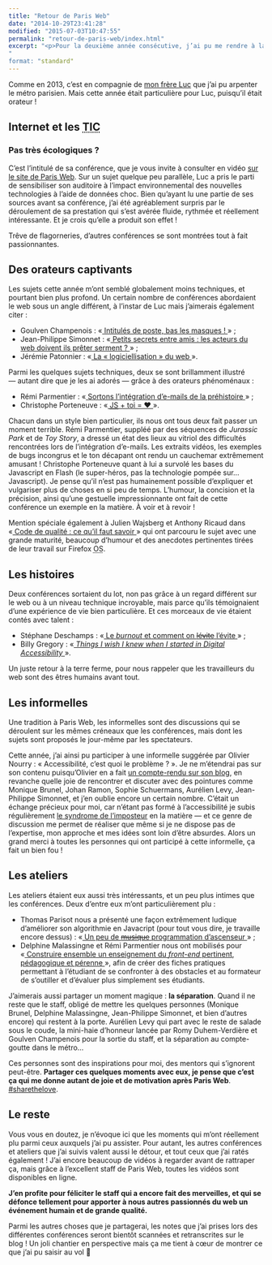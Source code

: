 ```yaml
---
title: "Retour de Paris Web"
date: "2014-10-29T23:41:28"
modified: "2015-07-03T10:47:55"
permalink: "retour-de-paris-web/index.html"
excerpt: "<p>Pour la deuxième année consécutive, j’ai pu me rendre à la capitale pour assister à Paris Web. Et une nouvelle fois, ce fut un événement extrêmement enrichissant&nbsp;! <a href="https://www.ffoodd.fr/retour-de-paris-web/" aria-hidden="true">Lire la suite de «&nbsp;Retour de Paris Web&nbsp;» <span class="meta-nav">&rarr;</span></a></p>
"
format: "standard"
---
```

<p>Comme en 2013, c’est en compagnie de <a href="http://www.kloh.ch">mon frère Luc</a> que j’ai pu arpenter le métro parisien. Mais cette année était particulière pour Luc, puisqu’il était orateur&nbsp;!</p>
<h2>Internet et les <abbr title="Technologies de l’Information et de la Communication">TIC</abbr></h2>
<h3>Pas très écologiques&nbsp;?</h3>
<p>C’est l’intitulé de sa conférence, que je vous invite à consulter en vidéo <a href="http://www.paris-web.fr/2014/conferences/internet-et-les-tic-pas-tres-ecologique.php">sur le site de Paris Web</a>. Sur un sujet quelque peu parallèle, Luc a pris le parti de sensibiliser son auditoire à l’impact environnemental des nouvelles technologies à l’aide de données choc. Bien qu’ayant lu une partie de ses sources avant sa conférence, j’ai été agréablement surpris par le déroulement de sa prestation qui s’est avérée fluide, rythmée et réellement intéressante. Et je crois qu’elle a produit son effet&nbsp;!</p>
<p>Trêve de flagorneries, d’autres conférences se sont montrées tout à fait passionnantes.</p>
<h2>Des orateurs captivants</h2>
<p>Les sujets cette année m’ont semblé globalement moins techniques, et pourtant bien plus profond. Un certain nombre de conférences abordaient le web sous un angle différent, à l’instar de Luc mais j’aimerais également citer&nbsp;:</p>
<ul>
<li>Goulven Champenois&nbsp;: «<a href="http://www.paris-web.fr/2014/conferences/intitules-de-poste-bas-les-masques.php">&nbsp;Intitulés de poste, bas les masques&nbsp;!&nbsp;</a>»&nbsp;;</li>
<li>Jean-Philippe Simonnet&nbsp;: «<a href="http://www.paris-web.fr/2014/conferences/petits-secrets-entre-amis-les-acteurs-du-web-doivent-ils-preter-serment.php">&nbsp;Petits secrets entre amis&nbsp;: les acteurs du web doivent ils prêter serment&nbsp;?&nbsp;</a>»&nbsp;;</li>
<li>Jérémie Patonnier&nbsp;: «<a href="http://www.paris-web.fr/2014/conferences/sponsor-clever-age.php">&nbsp;La « logiciellisation » du web&nbsp;</a>».</li>
</ul>
<p>Parmi les quelques sujets techniques, deux se sont brillamment illustré —&nbsp;autant dire que je les ai adorés&nbsp;— grâce à des orateurs phénoménaux&nbsp;:</p>
<ul>
<li>Rémi Parmentier&nbsp;: «<a href="http://www.paris-web.fr/2014/conferences/sortons-de-lenfer-de-lintegration-de-mails.php">&nbsp;Sortons l’intégration d’e-mails de la préhistoire&nbsp;</a>»&nbsp;;</li>
<li>Christophe Porteneuve&nbsp;: «<a href="http://www.paris-web.fr/2014/conferences/js-plus-toi-egal-coeur.php">&nbsp;<abbr lang="en" title="JavaScript">JS</abbr> + toi = ♥&nbsp;</a>».</li>
</ul>
<p>Chacun dans un style bien particulier, ils nous ont tous deux fait passer un moment terrible. Rémi Parmentier, suppléé par des séquences de <em>Jurassic Park</em> et de <em>Toy Story</em>, a dressé un état des lieux au vitriol des difficultés rencontrées lors de l’intégration d’e-mails. Les extraits vidéos, les exemples de bugs incongrus et le ton décapant ont rendu un cauchemar extrêmement amusant&nbsp;! Christophe Porteneuve quant à lui a survolé les bases du Javascript en Flash (le super-héros, pas la technologie pompée sur… Javascript). Je pense qu’il n’est pas humainement possible d’expliquer et vulgariser plus de choses en si peu de temps. L’humour, la concision et la précision, ainsi qu’une gestuelle impressionnante ont fait de cette conférence un exemple en la matière. À voir et à revoir&nbsp;!</p>
<p>Mention spéciale également à Julien Wajsberg et Anthony Ricaud dans «<a href="http://www.paris-web.fr/2014/conferences/code-de-qualite-ce-quil-faut-savoir.php">&nbsp;Code de qualité&nbsp;: ce qu’il faut savoir&nbsp;</a>» qui ont parcouru le sujet avec une grande maturité, beaucoup d’humour et des anecdotes pertinentes tirées de leur travail sur Firefox <abbr lang="en" title="Operating System">OS</abbr>. </p>
<h2>Les histoires</h2>
<p>Deux conférences sortaient du lot, non pas grâce à un regard différent sur le web ou à un niveau technique incroyable, mais parce qu’ils témoignaient d’une expérience de vie bien particulière. Et ces morceaux de vie étaient contés avec talent&nbsp;:</p>
<ul>
<li>Stéphane Deschamps&nbsp;: «<a href="http://www.paris-web.fr/2014/conferences/le-burnout-et-comment-on-levite.php">&nbsp;Le <i lang="en">burnout</i> et comment on <del datetime="2014-10-29T21:55:35+00:00">lévite</del> <ins datetime="2014-10-29T21:55:35+00:00">l&rsquo;évite</ins>&nbsp;</a>»&nbsp;;</li>
<li>Billy Gregory&nbsp;: «<a href="http://www.paris-web.fr/2014/conferences/things-i-wish-i-knew-when-i-started-in-digital-accessibility.php">&nbsp;<em lang="en">Things I wish I knew when I started in Digital Accessibility</em>&nbsp;</a>».</li>
</ul>
<p>Un juste retour à la terre ferme, pour nous rappeler que les travailleurs du web sont des êtres humains avant tout.</p>
<h2>Les informelles</h2>
<p>Une tradition à Paris Web, les informelles sont des discussions qui se déroulent sur les mêmes créneaux que les conférences, mais dont les sujets sont proposés le jour-même par les spectateurs. </p>
<p>Cette année, j’ai ainsi pu participer à une informelle suggérée par Olivier Nourry&nbsp;: «&nbsp;Accessibilité, c’est quoi le problème&nbsp;?&nbsp;». Je ne m’étendrai pas sur son contenu puisqu’Olivier en a fait <a href="http://accessiblog.fr/2014/10/accessibilite-cest-quoi-le-probleme-retour-sur-mon-informelle-a-paris-web-2014/">un compte-rendu sur son blog</a>, en revanche quelle joie de rencontrer et discuter avec des pointures comme Monique Brunel, Johan Ramon, Sophie Schuermans, Aurélien Levy, Jean-Philippe Simonnet, et j’en oublie encore un certain nombre. C’était un échange précieux pour moi, car n’étant pas formé à l’accessibilité je subis régulièrement <a href="https://fr.wikipedia.org/wiki/Syndrome_de_l%27imposteur">le syndrome de l’imposteur</a> en la matière —&nbsp;et ce genre de discussion me permet de réaliser que même si je ne dispose pas de l’expertise, mon approche et mes idées sont loin d’être absurdes. Alors un grand merci à toutes les personnes qui ont participé à cette informelle, ça fait un bien fou&nbsp;! </p>
<h2>Les ateliers</h2>
<p>Les ateliers étaient eux aussi très intéressants, et un peu plus intimes que les conférences. Deux d’entre eux m’ont particulièrement plu&nbsp;:</p>
<ul>
<li>Thomas Parisot nous a présenté une façon extrêmement ludique d’améliorer son algorithmie en Javacript (pour tout vous dire, je travaille encore dessus)&nbsp;: «<a href="http://www.paris-web.fr/2014/ateliers/un-peu-de-musique-programmation-dascenseur.php">&nbsp;Un peu de <del datetime="2014-10-29T21:55:35+00:00">musique</del> <ins datetime="2014-10-29T21:55:35+00:00">programmation</ins> d&rsquo;ascenseur&nbsp;</a>»&nbsp;;</li>
<li>Delphine Malassingne et Rémi Parmentier nous ont mobilisés pour «<a href="http://www.paris-web.fr/2014/ateliers/construire-ensemble-un-enseignement-du-front-end-pertinent-pedagogique-et-perenne.php">&nbsp;Construire ensemble un enseignement du <em lang="en">front-end</em> pertinent, pédagogique et pérenne&nbsp;</a>», afin de créer des fiches pratiques permettant à l’étudiant de se confronter à des obstacles et au formateur de s’outiller et d’évaluer plus simplement ses étudiants.</li>
</ul>
<p>J’aimerais aussi partager un moment magique&nbsp;: <strong>la séparation</strong>. Quand il ne reste que le staff, obligé de mettre les quelques personnes (Monique Brunel, Delphine Malassingne, Jean-Philippe Simonnet, et bien d’autres encore) qui restent à la porte. Aurélien Levy qui part avec le reste de salade sous le coude, la mini-haie d’honneur lancée par Romy Duhem-Verdière et Goulven Champenois pour la sortie du staff, et la séparation au compte-goutte dans le métro… </p>
<p>Ces personnes sont des inspirations pour moi, des mentors qui s’ignorent peut-être. <strong>Partager ces quelques moments avec eux, je pense que c’est ça qui me donne autant de joie et de motivation après Paris Web</strong>. <a href="https://twitter.com/search?q=%23sharethelove%20%23parisweb&#038;src=typd">#sharethelove</a>.</p>
<h2>Le reste</h2>
<p>Vous vous en doutez, je n’évoque ici que les moments qui m’ont réellement plu parmi ceux auxquels j’ai pu assister. Pour autant, les autres conférences et ateliers que j’ai suivis valent aussi le détour, et tout ceux que j’ai ratés également&nbsp;! J’ai encore beaucoup de vidéos à regarder avant de rattraper ça, mais grâce à l’excellent staff de Paris Web, toutes les vidéos sont disponibles en ligne. </p>
<p><strong>J’en profite pour féliciter le staff qui a encore fait des merveilles, et qui se défonce tellement pour apporter à nous autres passionnés du web un événement humain et de grande qualité.</strong></p>
<p>Parmi les autres choses que je partagerai, les notes que j’ai prises lors des différentes conférences seront bientôt scannées et retranscrites sur le blog&nbsp;! Un joli chantier en perspective mais ça me tient à cœur de montrer ce que j’ai pu saisir au vol 🙂</p>
